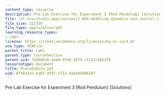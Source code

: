 ```yaml
---
content_type: resource
description: Pre-Lab Exercise for Experiment 3 [Rod Pendulum] [Solutions]
file: /ol-ocw-studio-app/courses/2-004-modeling-dynamics-and-control-ii-spring-2003/8f501432ba0fd5972712dad104d06167_PreLab3Soln.pdf
file_size: 321310
file_type: application/pdf
learning_resource_types:
- Labs
license: https://creativecommons.org/licenses/by-nc-sa/4.0/
ocw_type: OCWFile
parent_title: Labs
parent_type: CourseSection
parent_uid: 73890816-4ee0-9fe8-3874-cf121c84b3f8
resourcetype: Document
title: PreLab3Soln.pdf
uid: 8f501432-ba0f-d597-2712-dad104d06167
---
```

Pre-Lab Exercise for Experiment 3 [Rod Pendulum] [Solutions]